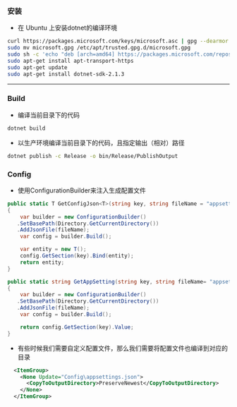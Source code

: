 ### 安装
- 在 Ubuntu 上安装dotnet的编译环境
```bash
curl https://packages.microsoft.com/keys/microsoft.asc | gpg --dearmor > microsoft.gpg
sudo mv microsoft.gpg /etc/apt/trusted.gpg.d/microsoft.gpg
sudo sh -c 'echo "deb [arch=amd64] https://packages.microsoft.com/repos/microsoft-ubuntu-xenial-prod xenial main" > /etc/apt/sources.list.d/dotnetdev.list'
sudo apt-get install apt-transport-https
sudo apt-get update
sudo apt-get install dotnet-sdk-2.1.3
```
---
### Build
- 编译当前目录下的代码
```bash
dotnet build 
```
- 以生产环境编译当前目录下的代码，且指定输出（相对）路径
```bash
dotnet publish -c Release -o bin/Release/PublishOutput
```
### Config
- 使用ConfigurationBuilder来注入生成配置文件
```C#
public static T GetConfigJson<T>(string key, string fileName = "appsettings.json") where T : class, new()
{
    var builder = new ConfigurationBuilder()
   .SetBasePath(Directory.GetCurrentDirectory())
   .AddJsonFile(fileName);
    var config = builder.Build();

    var entity = new T();
    config.GetSection(key).Bind(entity);
    return entity;
}

public static string GetAppSetting(string key, string fileName= "appsettings.json")
{
    var builder = new ConfigurationBuilder()
   .SetBasePath(Directory.GetCurrentDirectory())
   .AddJsonFile(fileName);
    var config = builder.Build();

    return config.GetSection(key).Value;
}
```
- 有些时候我们需要自定义配置文件，那么我们需要将配置文件也编译到对应的目录
```xml
  <ItemGroup>
    <None Update="Config\appsettings.json">
      <CopyToOutputDirectory>PreserveNewest</CopyToOutputDirectory>
    </None>
  </ItemGroup>
```
